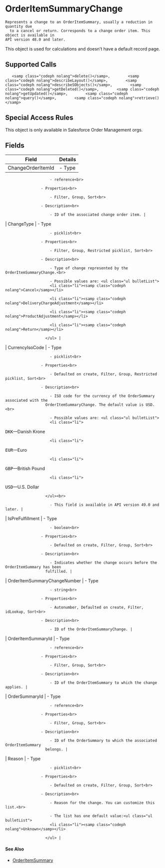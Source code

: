 # OrderItemSummaryChange

    Represents a change to an OrderItemSummary, usually a reduction in quantity due
      to a cancel or return. Corresponds to a change order item. This object is available in
    API version 48.0 and later.

This object is used for calculations and doesn’t have a default record page.

## Supported Calls

       <samp class="codeph nolang">delete()</samp>,        <samp class="codeph nolang">describeLayout()</samp>,        <samp class="codeph nolang">describeSObjects()</samp>,        <samp class="codeph nolang">getDeleted()</samp>,        <samp class="codeph nolang">getUpdated()</samp>,        <samp class="codeph nolang">query()</samp>,        <samp class="codeph nolang">retrieve()</samp>           

## Special Access Rules

This object is only available in Salesforce Order Management orgs.

## Fields

| Field | Details |
| --- | --- |
| ChangeOrderItemId | - Type<br>

                        - reference<br>

                    - Properties<br>

                        - Filter, Group, Sort<br>

                    - Description<br>

                        - ID of the associated change order item. |
| ChangeType | - Type<br>

                        - picklist<br>

                    - Properties<br>

                        - Filter, Group, Restricted picklist, Sort<br>

                    - Description<br>

                        - Type of change represented by the OrderItemSummaryChange.<br>

                        - Possible values are: <ul class="ul bulletList">
                        <li class="li"><samp class="codeph nolang">Cancel</samp></li>

                        <li class="li"><samp class="codeph nolang">DeliveryChargeAdjustment</samp></li>

                        <li class="li"><samp class="codeph nolang">ProductAdjustment</samp></li>

                        <li class="li"><samp class="codeph nolang">Return</samp></li>

                      </ul> |
| CurrencyIsoCode | - Type<br>

                        - picklist<br>

                    - Properties<br>

                        - Defaulted on create, Filter, Group, Restricted picklist, Sort<br>

                    - Description<br>

                        - ISO code for the currency of the OrderSummary associated with the
                      OrderItemSummaryChange. The default value is USD.<br>

                        - Possible values are: <ul class="ul bulletList">
                        <li class="li">
<samp class="codeph nolang">DKK</samp>—Danish Krone</li>

                        <li class="li">
<samp class="codeph nolang">EUR</samp>—Euro</li>

                        <li class="li">
<samp class="codeph nolang">GBP</samp>—British Pound</li>

                        <li class="li">
<samp class="codeph nolang">USD</samp>—U.S. Dollar</li>

                      </ul><br>

                        - This field is available in API version 49.0 and later. |
| IsPreFulfillment | - Type<br>

                        - boolean<br>

                    - Properties<br>

                        - Defaulted on create, Filter, Group, Sort<br>

                    - Description<br>

                        - Indicates whether the change occurs before the OrderItemSummary has been
                      fulfilled. |
| OrderItemSummary​ChangeNumber | - Type<br>

                        - string<br>

                    - Properties<br>

                        - Autonumber, Defaulted on create, Filter, idLookup, Sort<br>

                    - Description<br>

                        - ID of the OrderItemSummaryChange. |
| OrderItemSummaryId | - Type<br>

                        - reference<br>

                    - Properties<br>

                        - Filter, Group, Sort<br>

                    - Description<br>

                        - ID of the OrderItemSummary to which the change applies. |
| OrderSummaryId | - Type<br>

                        - reference<br>

                    - Properties<br>

                        - Filter, Group, Sort<br>

                    - Description<br>

                        - ID of the OrderSummary to which the associated OrderItemSummary
                      belongs. |
| Reason | - Type<br>

                        - picklist<br>

                    - Properties<br>

                        - Defaulted on create, Filter, Group, Sort<br>

                    - Description<br>

                        - Reason for the change. You can customize this list.<br>

                        - The list has one default value:<ul class="ul bulletList">
                        <li class="li"><samp class="codeph nolang">Unknown</samp></li>

                      </ul> |

#### See Also

- [OrderItemSummary](atlas.en-us.230.0.order_management_developer_guide.meta/order_management_developer_guide/sforce_api_objects_orderitemsummary.htm "Represents the current properties and state of a product or charge on an OrderSummary. Corresponds to one or more order item objects, consisting of an original object and any change objects applicable to it. This object is available in API version 48.0 and later.")